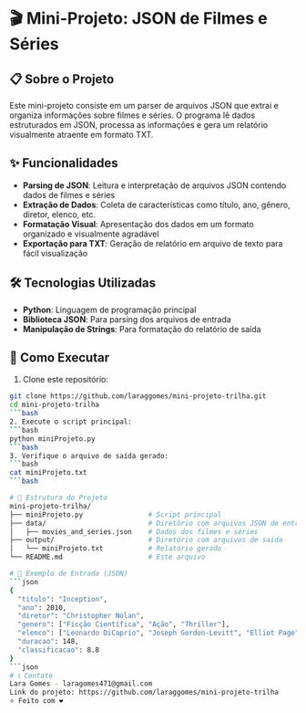 # 🎬 Mini-Projeto: JSON de Filmes e Séries

## 📋 Sobre o Projeto

Este mini-projeto consiste em um parser de arquivos JSON que extrai e organiza informações sobre filmes e séries. O programa lê dados estruturados em JSON, processa as informações e gera um relatório visualmente atraente em formato TXT.

## ✨ Funcionalidades

- **Parsing de JSON**: Leitura e interpretação de arquivos JSON contendo dados de filmes e séries
- **Extração de Dados**: Coleta de características como título, ano, gênero, diretor, elenco, etc.
- **Formatação Visual**: Apresentação dos dados em um formato organizado e visualmente agradável
- **Exportação para TXT**: Geração de relatório em arquivo de texto para fácil visualização

## 🛠️ Tecnologias Utilizadas

- **Python**: Linguagem de programação principal
- **Biblioteca JSON**: Para parsing dos arquivos de entrada
- **Manipulação de Strings**: Para formatação do relatório de saída

## 🚀 Como Executar

1. Clone este repositório:
```bash
git clone https://github.com/laraggomes/mini-projeto-trilha.git
cd mini-projeto-trilha
```bash
2. Execute o script principal:
```bash
python miniProjeto.py
```bash
3. Verifique o arquivo de saída gerado:
```bash
cat miniProjeto.txt
```bash

# 📁 Estrutura do Projeto
mini-projeto-trilha/
├── miniProjeto.py                # Script principal
├── data/                         # Diretório com arquivos JSON de entrada
│   ├── movies_and_series.json    # Dados dos filmes e séries
├── output/                       # Diretório com arquivos de saída
│   └── miniProjeto.txt           # Relatório gerado
└── README.md                     # Este arquivo

# 📝 Exemplo de Entrada (JSON)
```json
{
  "titulo": "Inception",
  "ano": 2010,
  "diretor": "Christopher Nolan",
  "genero": ["Ficção Científica", "Ação", "Thriller"],
  "elenco": ["Leonardo DiCaprio", "Joseph Gordon-Levitt", "Elliot Page"],
  "duracao": 148,
  "classificacao": 8.8
}
```json
# 📞 Contato
Lara Gomes - laragomes471@gmail.com
Link do projeto: https://github.com/laraggomes/mini-projeto-trilha
⭐️ Feito com ❤️ 
